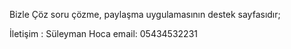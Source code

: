 Bizle Çöz soru çözme, paylaşma uygulamasının destek sayfasıdır;

İletişim : Süleyman Hoca  email: 05434532231

